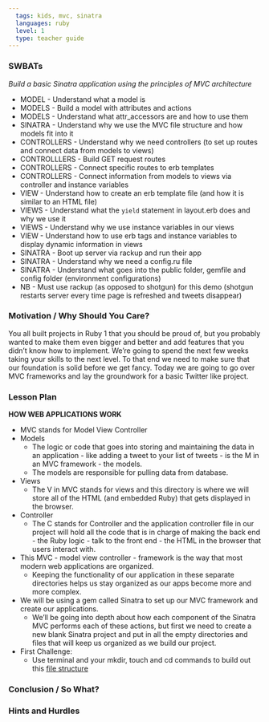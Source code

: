 ```yaml
---
  tags: kids, mvc, sinatra
  languages: ruby
  level: 1
  type: teacher guide
---
```


### SWBATs
*Build a basic Sinatra application using the principles of MVC architecture*

  + MODEL - Understand what a model is
  + MODELS - Build a model with attributes and actions
  + MODELS - Understand what attr_accessors are and how to use them
  + SINATRA - Understand why we use the MVC file structure and how models fit into it
  + CONTROLLERS - Understand why we need controllers (to set up routes and connect data from models to views)
  + CONTROLLLERS - Build GET request routes
  + CONTROLLERS - Connect specific routes to erb templates
  + CONTROLLERS - Connect information from models to views via controller and instance variables
  + VIEW - Understand how to create an erb template file (and how it is similar to an HTML file)
  + VIEWS - Understand what the `yield` statement in layout.erb does and why we use it
  + VIEWS - Understand why we  use instance variables in our views
  + VIEW - Understand how to use erb tags and instance variables to display dynamic information in views
  + SINATRA - Boot up server via rackup and run their app
  + SINATRA - Understand why we need a config.ru file
  + SINATRA - Understand what goes into the public folder, gemfile and config folder (environment configurations)
  + NB - Must use rackup (as opposed to shotgun) for this demo (shotgun restarts server every time page is refreshed and tweets disappear)

### Motivation / Why Should You Care?
You all built projects in Ruby 1 that you should be proud of, but you probably wanted to make them even bigger and better and add features that you didn’t know how to implement. We’re going to spend the next few weeks taking your skills to the next level. To that end we need to make sure that our foundation is solid before we get fancy. Today we are going to go over MVC frameworks and lay the groundwork for a basic Twitter like project.

### Lesson Plan
**HOW WEB APPLICATIONS WORK**
+ MVC stands for Model View Controller
+ Models
  * The logic or code that goes into storing and maintaining the data in an application - like adding a tweet to your list of tweets - is the M in an MVC framework - the models.
  * The models are responsible for pulling data from database.
+ Views
  * The V in MVC stands for views and this directory is where we will store all of the HTML (and embedded Ruby) that gets displayed in the browser.
+ Controller
  * The C stands for Controller and the application controller file in our project will hold all the code that is in charge of making the back end - the Ruby logic - talk to the front end - the HTML in the browser that users interact with.
+ This MVC - model view controller - framework is the way that most modern web applications are organized.
  * Keeping the functionality of our application in these separate directories helps us stay organized as our apps become more and more complex.
+ We will be using a gem called Sinatra to set up our MVC framework and create our applications.
  * We’ll be going into depth about how each component of the Sinatra MVC performs each of these actions, but first we need to create a new blank Sinatra project and put in all the empty directories and files that will keep us organized as we build our project.
+ First Challenge:
  * Use terminal and your mkdir, touch and cd commands to build out this [file structure](https://github.com/flatiron-school-curriculum/hs-advanced-ruby-project-setup)

### Conclusion / So What?


### Hints and Hurdles

